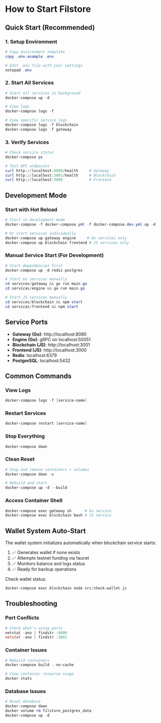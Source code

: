# How to Start Filstore

## Quick Start (Recommended)

### 1. Setup Environment
```powershell
# Copy environment template
copy .env.example .env

# Edit .env file with your settings
notepad .env
```

### 2. Start All Services
```powershell
# Start all services in background
docker-compose up -d

# View logs
docker-compose logs -f

# View specific service logs
docker-compose logs -f blockchain
docker-compose logs -f gateway
```

### 3. Verify Services
```powershell
# Check service status
docker-compose ps

# Test API endpoints
curl http://localhost:8080/health     # Gateway
curl http://localhost:3001/health     # Blockchain
curl http://localhost:3000            # Frontend
```

## Development Mode

### Start with Hot Reload
```powershell
# Start in development mode
docker-compose -f docker-compose.yml -f docker-compose.dev.yml up -d

# Or start services individually
docker-compose up gateway engine     # Go services only
docker-compose up blockchain frontend # JS services only
```

### Manual Service Start (For Development)
```powershell
# Start dependencies first
docker-compose up -d redis postgres

# Start Go services manually
cd services/gateway && go run main.go
cd services/engine && go run main.go

# Start JS services manually
cd services/blockchain && npm start
cd services/frontend && npm start
```

## Service Ports

- **Gateway (Go)**: http://localhost:8080
- **Engine (Go)**: gRPC on localhost:50051  
- **Blockchain (JS)**: http://localhost:3001
- **Frontend (JS)**: http://localhost:3000
- **Redis**: localhost:6379
- **PostgreSQL**: localhost:5432

## Common Commands

### View Logs
```powershell
docker-compose logs -f [service-name]
```

### Restart Services
```powershell
docker-compose restart [service-name]
```

### Stop Everything
```powershell
docker-compose down
```

### Clean Reset
```powershell
# Stop and remove containers + volumes
docker-compose down -v

# Rebuild and start
docker-compose up -d --build
```

### Access Container Shell
```powershell
docker-compose exec gateway sh      # Go service
docker-compose exec blockchain bash # JS service
```

## Wallet System Auto-Start

The wallet system initializes automatically when blockchain service starts:
1. ✅ Generates wallet if none exists
2. ✅ Attempts testnet funding via faucet
3. ✅ Monitors balance and logs status
4. ✅ Ready for backup operations

Check wallet status:
```powershell
docker-compose exec blockchain node src/check-wallet.js
```

## Troubleshooting

### Port Conflicts
```powershell
# Check what's using ports
netstat -ano | findstr :8080
netstat -ano | findstr :3001
```

### Container Issues
```powershell
# Rebuild containers
docker-compose build --no-cache

# View container resource usage
docker stats
```

### Database Issues
```powershell
# Reset database
docker-compose down
docker volume rm filstore_postgres_data
docker-compose up -d
```
